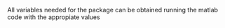 All variables needed for the package can be obtained running the matlab code with the appropiate values
